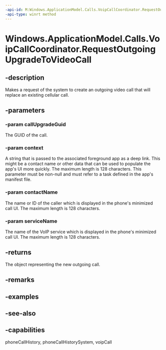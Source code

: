 ```yaml
---
-api-id: M:Windows.ApplicationModel.Calls.VoipCallCoordinator.RequestOutgoingUpgradeToVideoCall(System.Guid,System.String,System.String,System.String)
-api-type: winrt method
---
```


<!-- Method syntax
public Windows.ApplicationModel.Calls.VoipPhoneCall RequestOutgoingUpgradeToVideoCall(System.Guid callUpgradeGuid, System.String context, System.String contactName, System.String serviceName)
-->

# Windows.ApplicationModel.Calls.VoipCallCoordinator.RequestOutgoingUpgradeToVideoCall

## -description
Makes a request of the system to create an outgoing video call that will replace an existing cellular call.

## -parameters
### -param callUpgradeGuid
The GUID of the call.

### -param context
A string that is passed to the associated foreground app as a deep link. This might be a contact name or other data that can be used to populate the app's UI more quickly. The maximum length is 128 characters. This parameter must be non-null and must refer to a task defined in the app's manifest file.

### -param contactName
The name or ID of the caller which is displayed in the phone's minimized call UI. The maximum length is 128 characters.

### -param serviceName
The name of the VoIP service which is displayed in the phone's minimized call UI. The maximum length is 128 characters.

## -returns
The object representing the new outgoing call.

## -remarks

## -examples

## -see-also

## -capabilities
phoneCallHistory, phoneCallHistorySystem, voipCall
